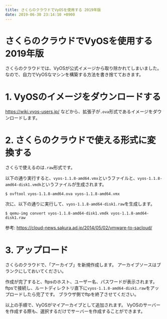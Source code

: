 ```yaml
---
title: さくらのクラウドでVyOSを使用する 2019年版
date: 2019-06-30 23:14:10 +0900
---
```


さくらのクラウドでVyOSを使用する 2019年版
===

さくらのクラウドでは、VyOSが公式イメージから取り除かれてしまいました。
なので、自力でVyOSなマシンを構築する方法を書き捨てておきます。

# 1. VyOSのイメージをダウンロードする

https://wiki.vyos-users.jp/ などから、拡張子が`.ova`形式であるイメージをダウンロードします。

# 2. さくらのクラウドで使える形式に変換する

さくらで使えるのは`.raw`形式です。

以下の通り実行すると、`vyos-1.1.8-amd64.vmx`というファイルと、`vyos-1.1.8-amd64-disk1.vmdk`というファイルが生成されます。

```
$ ovftool vyos-1.1.8-amd64.ova vyos-1.1.8-amd64.vmx
```

次に、以下の通りに実行して、`vyos-1.1.8-amd64-disk1.raw`を生成します。
```
$ qemu-img convert vyos-1.1.8-amd64-disk1.vmdk vyos-1.1.8-amd64-disk1.raw
```

参考: https://cloud-news.sakura.ad.jp/2014/05/02/vmware-to-sacloud/

# 3. アップロード

さくらのクラウドで、「アーカイブ」を新規作成します。
アーカイブソースはブランクにしておいてください。

作成が完了すると、ftpsのホスト、ユーザー名、パスワードが表示されます。
ftpsで接続し、ルートディレクトリ直下に`vyos-1.1.8-amd64-disk1.raw`をアップロードしたら完了です。
ブラウザ側でftpを終了させてください。


以上の手順で、VyOSがマイアーカイブとして追加されます。
VyOSのサーバーを作成する際も、選択するだけでサーバーを作成することができます。
